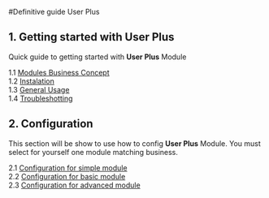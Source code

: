 #Definitive guide User Plus

## 1. Getting started with User Plus
Quick guide to getting started with <b>User Plus</b> Module

1.1 [Modules Business Concept](https://github.com/johnitvn/yii2-user-plus/blob/master/docs/BusinessConcept.md)<BR>
1.2 [Instalation](https://github.com/johnitvn/yii2-user-plus/blob/master/docs/Installation.md)<BR>
1.3 [General Usage](https://github.com/johnitvn/yii2-user-plus/blob/master/docs/GeneralUsage.md)<BR>
1.4 [Troubleshotting](https://github.com/johnitvn/yii2-user-plus/blob/master/docs/Troubleshotting.md)<BR>


## 2. Configuration
This section will be show to use how to config <b>User Plus</b> Module. You must select for yourself one module matching business.

2.1 [Configuration for simple module](https://github.com/johnitvn/yii2-user-plus/blob/master/docs/simple/Configuration.md)<BR>
2.2 [Configuration for basic module](https://github.com/johnitvn/yii2-user-plus/blob/master/docs/basic/Configuration.md)<BR>
2.3 [Configuration for advanced module](https://github.com/johnitvn/yii2-user-plus/blob/master/docs/advanced/Configuration.md)<BR>
